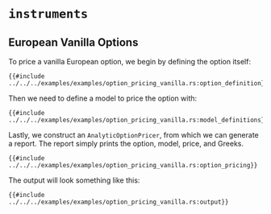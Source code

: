 # `instruments`


## European Vanilla Options

To price a vanilla European option, we begin by defining the option itself:

```rust,noplayground
{{#include ../../../examples/examples/option_pricing_vanilla.rs:option_definition}}
```

Then we need to define a model to price the option with:

```rust,noplayground
{{#include ../../../examples/examples/option_pricing_vanilla.rs:model_definitions}}
```

Lastly, we construct an `AnalyticOptionPricer`, from which we can generate a report.
The report simply prints the option, model, price, and Greeks.

```rust,noplayground
{{#include ../../../examples/examples/option_pricing_vanilla.rs:option_pricing}}
```

The output will look something like this:

```rust,noplayground
{{#include ../../../examples/examples/option_pricing_vanilla.rs:output}}
```